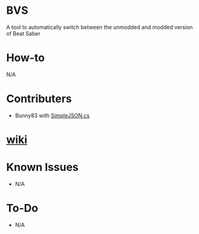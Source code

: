 # BVS
A tool to automatically switch between the unmodded and modded version of Beat Saber
# How-to
N/A

# Contributers
- Bunny83 with [SimpleJSON.cs](https://github.com/Bunny83/SimpleJSON/blob/master/SimpleJSON.cs)
# [wiki](https://github.com/ComputerElite/wiki)

# Known Issues
- N/A

# To-Do
- N/A
